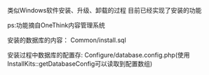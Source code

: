 类似Windows软件安装、升级、卸载的过程
目前已经实现了安装的功能

ps:功能摘自OneThink内容管理系统


安装的数据库的内容：
Common/install.sql

安装过程中数据库的配置存:
Configure/database.config.php(使用InstallKits::getDatabaseConfig可以读取到配置数组)

